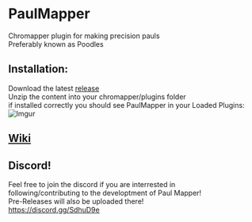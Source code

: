 # PaulMapper
Chromapper plugin for making precision pauls  
Preferably known as Poodles

## Installation:
Download the latest [release](https://github.com/DavidHulstroem/PaulMapper/releases)  
Unzip the content into your chromapper/plugins folder  
if installed correctly you should see PaulMapper in your Loaded Plugins:
![Imgur](https://imgur.com/zJSTsJU.jpg)

## [Wiki](https://github.com/HypersonicSharkz/PaulMapper/wiki)

## Discord!  
Feel free to join the discord if you are interrested in  
following/contributing to the developtment of Paul Mapper!  
Pre-Releases will also be uploaded there!  
https://discord.gg/SdhuD9e
